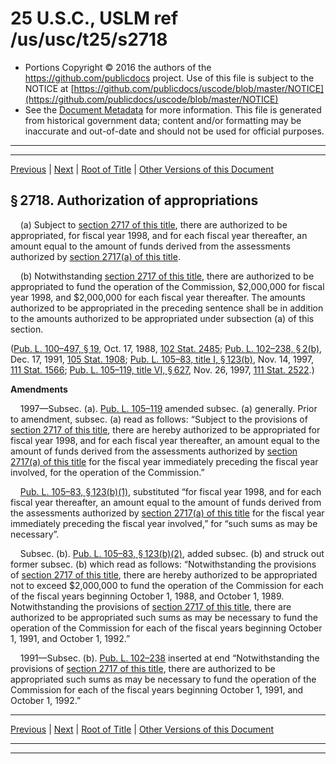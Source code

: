 ---
---

# 25 U.S.C., USLM ref /us/usc/t25/s2718

* Portions Copyright © 2016 the authors of the https://github.com/publicdocs project.
  Use of this file is subject to the NOTICE at [https://github.com/publicdocs/uscode/blob/master/NOTICE](https://github.com/publicdocs/uscode/blob/master/NOTICE)
* See the [Document Metadata](././../../../..//README.md) for more information.
  This file is generated from historical government data; content and/or formatting may be inaccurate and out-of-date and should not be used for official purposes.

----------
----------

[Previous](./../../../..//us/usc/t25/ch29/m__us_usc_t25_s2717a.md) | [Next](./../../../..//us/usc/t25/ch29/m__us_usc_t25_s2719.md) | [Root of Title](./../../../../) | [Other Versions of this Document](https://publicdocs.github.io/go/links?ns=uslm&ref=%2Fus%2Fusc%2Ft25%2Fs2718)

## § 2718. Authorization of appropriations

    (a) Subject to [section 2717 of this title][/us/usc/t25/s2717], there are authorized to be appropriated, for fiscal year 1998, and for each fiscal year thereafter, an amount equal to the amount of funds derived from the assessments authorized by [section 2717(a) of this title][/us/usc/t25/s2717/a].

    (b) Notwithstanding [section 2717 of this title][/us/usc/t25/s2717], there are authorized to be appropriated to fund the operation of the Commission, $2,000,000 for fiscal year 1998, and $2,000,000 for each fiscal year thereafter. The amounts authorized to be appropriated in the preceding sentence shall be in addition to the amounts authorized to be appropriated under subsection (a) of this section.

([Pub. L. 100–497, § 19][/us/pl/100/497/s19], Oct. 17, 1988, [102 Stat. 2485][/us/stat/102/2485]; [Pub. L. 102–238, § 2(b)][/us/pl/102/238/s2/b], Dec. 17, 1991, [105 Stat. 1908][/us/stat/105/1908]; [Pub. L. 105–83, title I, § 123(b)][/us/pl/105/83/s123/b], Nov. 14, 1997, [111 Stat. 1566][/us/stat/111/1566]; [Pub. L. 105–119, title VI, § 627][/us/pl/105/119/s627], Nov. 26, 1997, [111 Stat. 2522][/us/stat/111/2522].)

 __Amendments__ 

    1997—Subsec. (a). [Pub. L. 105–119][/us/pl/105/119] amended subsec. (a) generally. Prior to amendment, subsec. (a) read as follows: “Subject to the provisions of [section 2717 of this title][/us/usc/t25/s2717], there are hereby authorized to be appropriated for fiscal year 1998, and for each fiscal year thereafter, an amount equal to the amount of funds derived from the assessments authorized by [section 2717(a) of this title][/us/usc/t25/s2717/a] for the fiscal year immediately preceding the fiscal year involved, for the operation of the Commission.”

    [Pub. L. 105–83, § 123(b)(1)][/us/pl/105/83/s123/b/1], substituted “for fiscal year 1998, and for each fiscal year thereafter, an amount equal to the amount of funds derived from the assessments authorized by [section 2717(a) of this title][/us/usc/t25/s2717/a] for the fiscal year immediately preceding the fiscal year involved,” for “such sums as may be necessary”.

    Subsec. (b). [Pub. L. 105–83, § 123(b)(2)][/us/pl/105/83/s123/b/2], added subsec. (b) and struck out former subsec. (b) which read as follows: “Notwithstanding the provisions of [section 2717 of this title][/us/usc/t25/s2717], there are hereby authorized to be appropriated not to exceed $2,000,000 to fund the operation of the Commission for each of the fiscal years beginning October 1, 1988, and October 1, 1989. Notwithstanding the provisions of [section 2717 of this title][/us/usc/t25/s2717], there are authorized to be appropriated such sums as may be necessary to fund the operation of the Commission for each of the fiscal years beginning October 1, 1991, and October 1, 1992.”

    1991—Subsec. (b). [Pub. L. 102–238][/us/pl/102/238] inserted at end “Notwithstanding the provisions of [section 2717 of this title][/us/usc/t25/s2717], there are authorized to be appropriated such sums as may be necessary to fund the operation of the Commission for each of the fiscal years beginning October 1, 1991, and October 1, 1992.”

----------

[Previous](./../../../..//us/usc/t25/ch29/m__us_usc_t25_s2717a.md) | [Next](./../../../..//us/usc/t25/ch29/m__us_usc_t25_s2719.md) | [Root of Title](./../../../../) | [Other Versions of this Document](https://publicdocs.github.io/go/links?ns=uslm&ref=%2Fus%2Fusc%2Ft25%2Fs2718)

----------
----------

[/us/usc/t25/s2717]: https://publicdocs.github.io/go/links?ns=uslm&ref=%2Fus%2Fusc%2Ft25%2Fs2717
[/us/usc/t25/s2717/a]: https://publicdocs.github.io/go/links?ns=uslm&ref=%2Fus%2Fusc%2Ft25%2Fs2717%2Fa
[/us/usc/t25/s2717]: https://publicdocs.github.io/go/links?ns=uslm&ref=%2Fus%2Fusc%2Ft25%2Fs2717
[/us/pl/100/497/s19]: https://publicdocs.github.io/go/links?ns=uslm&ref=%2Fus%2Fpl%2F100%2F497%2Fs19
[/us/stat/102/2485]: https://publicdocs.github.io/go/links?ns=uslm&ref=%2Fus%2Fstat%2F102%2F2485
[/us/pl/102/238/s2/b]: https://publicdocs.github.io/go/links?ns=uslm&ref=%2Fus%2Fpl%2F102%2F238%2Fs2%2Fb
[/us/stat/105/1908]: https://publicdocs.github.io/go/links?ns=uslm&ref=%2Fus%2Fstat%2F105%2F1908
[/us/pl/105/83/s123/b]: https://publicdocs.github.io/go/links?ns=uslm&ref=%2Fus%2Fpl%2F105%2F83%2Fs123%2Fb
[/us/stat/111/1566]: https://publicdocs.github.io/go/links?ns=uslm&ref=%2Fus%2Fstat%2F111%2F1566
[/us/pl/105/119/s627]: https://publicdocs.github.io/go/links?ns=uslm&ref=%2Fus%2Fpl%2F105%2F119%2Fs627
[/us/stat/111/2522]: https://publicdocs.github.io/go/links?ns=uslm&ref=%2Fus%2Fstat%2F111%2F2522
[/us/pl/105/119]: https://publicdocs.github.io/go/links?ns=uslm&ref=%2Fus%2Fpl%2F105%2F119
[/us/usc/t25/s2717]: https://publicdocs.github.io/go/links?ns=uslm&ref=%2Fus%2Fusc%2Ft25%2Fs2717
[/us/usc/t25/s2717/a]: https://publicdocs.github.io/go/links?ns=uslm&ref=%2Fus%2Fusc%2Ft25%2Fs2717%2Fa
[/us/pl/105/83/s123/b/1]: https://publicdocs.github.io/go/links?ns=uslm&ref=%2Fus%2Fpl%2F105%2F83%2Fs123%2Fb%2F1
[/us/usc/t25/s2717/a]: https://publicdocs.github.io/go/links?ns=uslm&ref=%2Fus%2Fusc%2Ft25%2Fs2717%2Fa
[/us/pl/105/83/s123/b/2]: https://publicdocs.github.io/go/links?ns=uslm&ref=%2Fus%2Fpl%2F105%2F83%2Fs123%2Fb%2F2
[/us/usc/t25/s2717]: https://publicdocs.github.io/go/links?ns=uslm&ref=%2Fus%2Fusc%2Ft25%2Fs2717
[/us/usc/t25/s2717]: https://publicdocs.github.io/go/links?ns=uslm&ref=%2Fus%2Fusc%2Ft25%2Fs2717
[/us/pl/102/238]: https://publicdocs.github.io/go/links?ns=uslm&ref=%2Fus%2Fpl%2F102%2F238
[/us/usc/t25/s2717]: https://publicdocs.github.io/go/links?ns=uslm&ref=%2Fus%2Fusc%2Ft25%2Fs2717


